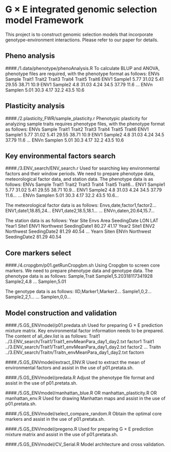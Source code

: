 # G × E integrated genomic selection model Framework
This project is to construct genomic selection models that incorporate genotype-environment interactions.
Please refer to our paper for details.

## Pheno analysis
####./1.data/phenotype/phenoAnalysis.R
To calculate BLUP and ANOVA, phenotype files are required, with the phenotype format as follows: 
ENVs	Sample	Trait1	Trait2	Trait3	Trait4	Trait5	Trait6
ENV1	Sample1	5.77	31.02	5.41	29.55	38.71	10.9
ENV1	Sample2	4.8	31.03	4.24	34.5	37.79	11.6
...
ENVn	Samplen	5.01	30.3	4.17	32.2	43.5	10.6


## Plasticity analysis
####./2.plasticity_FWR/sample_plasticity.r
Phenotypic plasticity for analyzing sample traits requires phenotype files, with the phenotype format as follows: 
ENVs	Sample	Trait1	Trait2	Trait3	Trait4	Trait5	Trait6
ENV1	Sample1	5.77	31.02	5.41	29.55	38.71	10.9
ENV1	Sample2	4.8	31.03	4.24	34.5	37.79	11.6
...
ENVn	Samplen	5.01	30.3	4.17	32.2	43.5	10.6


## Key environmental factors search
####./3.ENV_search/ENV_search.r
Used for searching key environmental factors and their window periods. We need to prepare phenotype data, meteorological factor data, and station data.
The phenotype data is as follows: 
ENVs	Sample	Trait1	Trait2	Trait3	Trait4	Trait5	Trait6...
ENV1	Sample1	5.77	31.02	5.41	29.55	38.71	10.9...
ENV1	Sample2	4.8	31.03	4.24	34.5	37.79	11.6...
...
ENVn	Samplen	5.01	30.3	4.17	32.2	43.5	10.6...

The meteorological factor data is as follows: 
Envs,date,factor1,factor2...
ENV1,date1,18.85,24...
ENV1,date2,18.5,18.1...
...
ENVn,daten,20.64,15.7...

The station data is as follows: 
Year	Site	Envs	Area	SeedingDate	LON	LAT
Year1	Site1	ENV1	Northwest	SeedingDate1	80.27	41.17
Year2	Site1	ENV2	Northwest	SeedingDate2	81.29	40.54
...
Yearn	Siten	ENVn	Northwest	SeedingDate2	81.29	40.54


## Core markers select
####./4.cropgbm/p01.getRunCropgbm.sh
Using Cropgbm to screen core markers. We need to prepare phenotype data and genotype data.
The phenotype data is as follows: 
Sample,Trait
Sample1,5.20318117341928
Sample2,4.8
...
Samplen,5.01

The genotype data is as follows: 
IID,Marker1,Marker2...
Sample1,0,2...
Sample2,2,1...
...
Samplen,0,0...


## Model construction and validation
####./5.GS_ENVmodel/p01.predata.sh
Used for preparing G × E prediction mixture matrix. Key environmental factor information needs to be prepared. 
The content of all_dev.list is as follows: 
Trait1	../3.ENV_search/Trait1/Trait1_envMeanPara_day1_day2.txt	factor1
Trait1	../3.ENV_search/Trait1/Trait1_envMeanPara_day1_day2.txt	factor2
...
Traitn	../3.ENV_search/Traitn/Traitn_envMeanPara_day1_day2.txt	factorn

####./5.GS_ENVmodel/extract_ENV.R
Used to extract the mean of environmental factors and assist in the use of p01.pretata.sh.

####./5.GS_ENVmodel/predata.R
Adjust the phenotype file format and assist in the use of p01.pretata.sh.

####./5.GS_ENVmodel/manhattan_blue.R OR manhattan_plasticity.R OR manhattan_env.R
Used for drawing Manhattan maps and assist in the use of p01.pretata.sh.

####./5.GS_ENVmodel/select_compare_random.R
Obtain the optimal core markers and assist in the use of p01.pretata.sh.

####./5.GS_ENVmodel/pregeno.R
Used for preparing G × E prediction mixture matrix and assist in the use of p01.pretata.sh.

####./5.GS_ENVmodel/CV_Serial.R
Model architecture and cross validation.
